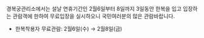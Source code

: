 경복궁관리소에서는 설날 연휴기간인 2월6일부터 8일까지 3일동안 한복을 입고 입장하는 관람객에 한하여 무료입장을 실시하오니 국민여러분의 많은 관람바랍니다.  

- 한복착용자 무료관람: 2월6일(수) → 2월8일(금)